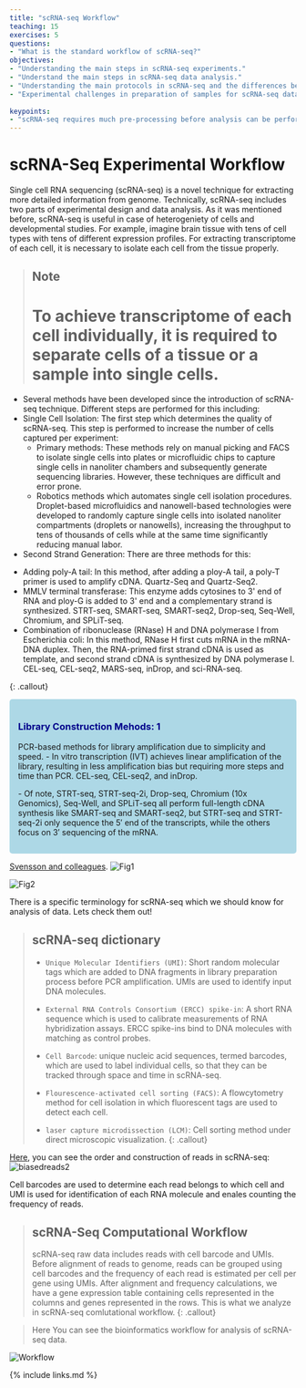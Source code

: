 ```yaml
---
title: "scRNA-seq Workflow"
teaching: 15
exercises: 5
questions:
- "What is the standard workflow of scRNA-seq?"
objectives:
- "Understanding the main steps in scRNA-seq experiments."
- "Understand the main steps in scRNA-seq data analysis."
- "Understanding the main protocols in scRNA-seq and the differences between them."
- "Experimental challenges in preparation of samples for scRNA-seq data analysis."
  
keypoints:
- "scRNA-seq requires much pre-processing before analysis can be performed."
---
```




# scRNA-Seq Experimental Workflow

Single cell RNA sequencing (scRNA-seq) is a novel technique for extracting more detailed information from genome.
Technically, scRNA-seq includes two parts of experimental design and data analysis.
As it was mentioned before, scRNA-seq is useful in case of heterogeniety of cells and developmental studies. For example,
imagine brain tissue with tens of cell types with tens of different expression profiles. For extracting transcriptome
of each cell, it is necessary to isolate each cell from the tissue properly.


> ## Note
>
> # To achieve transcriptome of each cell individually, it is required to separate cells of a tissue or a sample into single cells.
- Several methods have been developed since the introduction of scRNA-seq technique. Different steps are performed for this including:
- Single Cell Isolation: The first step which determines the quality of scRNA-seq. This step is performed to increase the number of cells captured per experiment:
  * Primary methods: These methods rely on manual picking and FACS to  isolate single cells into plates or microfluidic chips to capture single cells in nanoliter chambers and subsequently generate sequencing libraries. However, these techniques are difficult and error prone.
  * Robotics methods which automates single cell isolation procedures. Droplet-based microfluidics and nanowell-based technologies were developed to randomly capture single cells into isolated nanoliter compartments (droplets or nanowells), increasing the throughput to tens of thousands of cells while at the same time significantly reducing manual labor.
-  Second Strand Generation:  There are three methods for this:
  * Adding poly-A tail: In this method, after adding a ploy-A tail, a poly-T primer is used to amplify cDNA. Quartz-Seq and Quartz-Seq2.
  * MMLV terminal transferase: This enzyme adds cytosines to 3' end of RNA and ploy-G is added to 3' end and a complementary strand is synthesized.
   STRT-seq, SMART-seq, SMART-seq2, Drop-seq, Seq-Well, Chromium, and SPLiT-seq.
  * Combination of ribonuclease (RNase) H and DNA polymerase I from Escherichia coli: In this method, RNase H first cuts mRNA in the mRNA-DNA duplex.
    Then, the RNA-primed first strand cDNA is used as template, and second strand cDNA is synthesized by DNA polymerase I.
    CEL-seq, CEL-seq2, MARS-seq, inDrop, and sci-RNA-seq. 
> 
{: .callout}


<div style="background-color: lightblue; padding: 15px; border-radius: 5px;">
    <h3 style="color: darkblue;">Library Construction Mehods: 1</h3>
    <p>PCR-based methods for library amplification due to simplicity and speed.
  - In vitro transcription (IVT) achieves linear amplification of the library, resulting in less amplification bias but requiring more steps and time than PCR.
  CEL-seq, CEL-seq2, and inDrop.</p>
    <p>- Of note, STRT-seq, STRT-seq-2i, Drop-seq, Chromium (10x Genomics), Seq-Well, and SPLiT-seq all perform full-length cDNA synthesis like SMART-seq and SMART-seq2, but STRT-seq and STRT-seq-2i only sequence the 5′ end of the transcripts, while the others focus on 3′ sequencing of the mRNA.</p>
</div>



 [Svensson and colleagues](https://www.nature.com/articles/nprot.2017.149). 
![Fig1](https://user-images.githubusercontent.com/30586852/130464788-8f2e1c8e-bb5d-43d7-95a9-5d8e9adbe39d.png)

![Fig2](![Figure1](https://github.com/user-attachments/assets/fff467db-bf54-4e58-9e4a-cb16dab8c722))


There is a specific terminology for scRNA-seq which we should know for analysis of data. Lets check them out!

> ## scRNA-seq dictionary
> - `Unique Molecular Identifiers (UMI)`: Short random molecular tags which are added to DNA fragments in library preparation process before PCR amplification.
> UMIs are used to identify input DNA molecules. 
> 
> -  `External RNA Controls Consortium (ERCC) spike-in`: A short RNA sequence which is used to calibrate measurements of RNA hybridization assays. ERCC spike-ins bind to DNA molecules with matching as control probes.
> 
> - `Cell Barcode`: unique nucleic acid sequences, termed barcodes, which are used to label individual cells, so that they can be tracked through space and time in scRNA-seq.
> 
> - `Flourescence-activated cell sorting (FACS)`: A flowcytometry method for cell isolation in which fluorescent tags are used to detect each cell.
> 
> - `laser capture microdissection (LCM)`: Cell sorting method under direct microscopic visualization.
{: .callout}

[Here](http://data-science-sequencing.github.io/Win2018/lectures/lecture16/), you can see the order and construction of reads in scRNA-seq:
![biasedreads2](https://user-images.githubusercontent.com/30586852/130571826-79ac907f-0c14-4367-a010-51d88a3140f0.png)

Cell barcodes are used to determine each read belongs to which cell and UMI is used for identification of each RNA molecule and enales counting the frequency of reads.


> ## scRNA-Seq Computational Workflow
>
> scRNA-seq raw data includes reads with cell barcode and UMIs. Before alignment of reads to genome, reads can be grouped using cell barcodes and the frequency of each read is estimated per cell per gene using UMIs.
> After alignment and frequency calculations, we have a gene expression table containing cells represented in the columns and genes represented in the rows.
This is what we analyze in scRNA-seq comlutational workflow.
{: .callout}

> Here You can see the bioinformatics workflow for analysis of scRNA-seq data.

![Workflow](https://user-images.githubusercontent.com/30586852/132938128-c0bdc3ea-c8e0-4752-8c0e-267b586e7381.png)

{% include links.md %}
